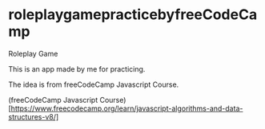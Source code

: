 # roleplaygamepracticebyfreeCodeCamp
Roleplay Game

This is an app made by me for practicing.

The idea is from freeCodeCamp Javascript Course.

(freeCodeCamp Javascript Course)[https://www.freecodecamp.org/learn/javascript-algorithms-and-data-structures-v8/]
